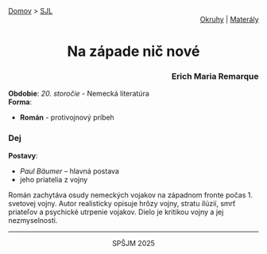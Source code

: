 <div align="center">
    <div align="left">
        <a href="/README.md">Domov</a>
        >
        <a href="../SLOVENCINA.md">SJL</a>
    </div>
    <div align="right">
        <a href="../ustne-okruhy.org.md">Okruhy</a>
        |
        <a href="https://drive.google.com/drive/u/1/folders/1hWhZNvgWC-8cb7jK5zRorX9WfCzyq_WF">Materály</a>
    </div>
<h1>Na západe nič nové</h1>
    <div align="right">
        <h3>Erich Maria Remarque</h3>
    </div>
</div>

__Obdobie__: _20. storočie_ - Nemecká literatúra  
__Forma__:  
- **Román** - protivojnový príbeh

### Dej
__Postavy__:  
- *Paul Bäumer* – hlavná postava  
- jeho priatelia z vojny

Román zachytáva osudy nemeckých vojakov na západnom fronte počas 1. svetovej vojny. Autor realisticky opisuje hrôzy vojny, stratu ilúzií, smrť priateľov a psychické utrpenie vojakov. Dielo je kritikou vojny a jej nezmyselnosti.

---
<div align="center">
    <p>SPŠJM 2025</p>
</div>
